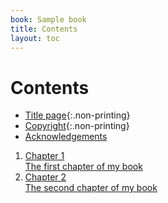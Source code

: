 ```yaml
---
book: Sample book
title: Contents
layout: toc
---
```


# Contents

*	[Title page](0-1-titlepage.html){:.non-printing}
*	[Copyright](0-2-copyright.html){:.non-printing}
*	[Acknowledgements](0-4-acknowledgements.html)

1.	[Chapter 1  
	The first chapter of my book](1-chapter-1.html)
2.	[Chapter 2  
	The second chapter of my book](2-chapter-2.html)
